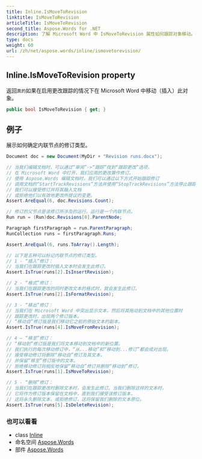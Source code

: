 ```yaml
---
title: Inline.IsMoveToRevision
linktitle: IsMoveToRevision
articleTitle: IsMoveToRevision
second_title: Aspose.Words for .NET
description: 了解 Microsoft Word 中 IsMoveToRevision 属性如何跟踪对象移动。确保准确的更改跟踪，实现无缝文档编辑！
type: docs
weight: 60
url: /zh/net/aspose.words/inline/ismovetorevision/
---
```

## Inline.IsMoveToRevision property

返回`真的`如果在启用更改跟踪的情况下在 Microsoft Word 中移动（插入）此对象。

```csharp
public bool IsMoveToRevision { get; }
```

## 例子

展示如何确定内联节点的修订类型。

```csharp
Document doc = new Document(MyDir + "Revision runs.docx");

// 当我们编辑文档时，可以通过“审阅”->“跟踪”找到“跟踪更改”选项，
// 在 Microsoft Word 中打开，我们应用的更改算作修订。
// 使用 Aspose.Words 编辑文档时，我们可以通过以下方式开始跟踪修订
// 调用文档的“StartTrackRevisions”方法并使用“StopTrackRevisions”方法停止跟踪。
// 我们可以接受修订并将其融入文档
// 或拒绝他们以有效地更改所提议的变更。
Assert.AreEqual(6, doc.Revisions.Count);

// 修订的父节点是该修订所涉及的运行。运行是一个内联节点。
Run run = (Run)doc.Revisions[0].ParentNode;

Paragraph firstParagraph = run.ParentParagraph;
RunCollection runs = firstParagraph.Runs;

Assert.AreEqual(6, runs.ToArray().Length);

// 以下是五种可以标记内联节点的修订类型。
// 1 - “插入”修订：
// 当我们在跟踪更改时插入文本时会发生此修订。
Assert.IsTrue(runs[2].IsInsertRevision);

// 2 - “格式”修订：
// 当我们在跟踪更改的同时更改文本的格式时，就会发生此修订。
Assert.IsTrue(runs[2].IsFormatRevision);

// 3 - “移出”修订：
// 当我们在 Microsoft Word 中突出显示文本，然后将其拖动到文档中的其他位置时
// 跟踪更改时，出现两个修订版本。
// “移动自”修订版是我们移动它之前的原始文本的副本。
Assert.IsTrue(runs[4].IsMoveFromRevision);

// 4 – “移至”修订：
// “移动到”修订版是我们将文本移动到文档中的新位置。
// 我们执行的每次移动修订中，“从...移动”和“移动到...修订”都会成对出现。
// 接受移动修订将删除“移动自”修订及其文本，
// 并保留“移至”修订版中的文本。
// 拒绝移动修订则相反地保留“移动自”修订并删除“移动到”修订。
Assert.IsTrue(runs[1].IsMoveToRevision);

// 5 - “删除”修订：
// 当我们在跟踪更改时删除文本时，会发生此修订。当我们删除这样的文本时，
// 它将作为修订版本保留在文档中，直到我们接受该修订版本，
// 这将永久删除文本，或拒绝修订，这将保留我们删除的文本原位。
Assert.IsTrue(runs[5].IsDeleteRevision);
```

### 也可以看看

* class [Inline](../)
* 命名空间 [Aspose.Words](../../../aspose.words/)
* 部件 [Aspose.Words](../../../)
